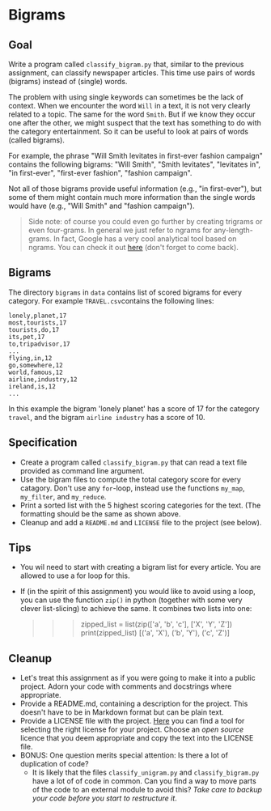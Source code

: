 # Bigrams

## Goal

Write a program called `classify_bigram.py` that, similar to the previous assignment, can classify newspaper articles. This time use pairs of words (bigrams) instead of (single) words.

The problem with using single keywords can sometimes be the lack of context. When we encounter the word `Will` in a text, it is not very clearly related to a topic. The same for the word `Smith`. But if we know they occur one after the other, we might suspect that the text has something to do with the category entertainment. So it can be useful to look at pairs of words (called bigrams).

For example, the phrase "Will Smith levitates in first-ever fashion campaign" contains the following bigrams: "Will Smith", "Smith levitates", "levitates in", "in first-ever", "first-ever fashion", "fashion campaign".

Not all of those bigrams provide useful information (e.g., "in first-ever"), but some of them might contain much more information than the single words would have (e.g., "Will Smith" and "fashion campaign").

> Side note: of course you could even go further by creating trigrams or even four-grams. In general we just refer to ngrams for any-length-grams. In fact, Google has a very cool analytical tool based on ngrams. You can check it out [here](https://books.google.com/ngrams/graph?content=natural+language+processing%2Cfunctional+programming&year_start=1960&year_end=2008&corpus=15&smoothing=3&share=&direct_url=t1%3B%2Cnatural%20language%20processing%3B%2Cc0%3B.t1%3B%2Cfunctional%20programming%3B%2Cc0) (don't forget to come back).

## Bigrams

The directory `bigrams` in `data` contains list of scored bigrams for every category. For example `TRAVEL.csv`contains the following lines:

    lonely,planet,17
    most,tourists,17
    tourists,do,17
    its,pet,17
    to,tripadvisor,17
    ...
    flying,in,12
    go,somewhere,12
    world,famous,12
    airline,industry,12
    ireland,is,12
    ...

In this example the bigram 'lonely planet' has a score of 17 for the category `travel`, and the bigram `airline industry` has a score of 10.

## Specification

* Create a program called `classify_bigram.py` that can read a text file provided as command line argument.
* Use the bigram files to compute the total category score for every catagory. Don't use any `for`-loop, instead use the functions `my_map`, `my_filter`, and `my_reduce`.
* Print a sorted list with the 5 highest scoring categories for the text. (The formatting should be the same as shown above.
* Cleanup and add a `README.md` and `LICENSE` file to the project (see below).

## Tips

* You wil need to start with creating a bigram list for every article. You are allowed to use a for loop for this.
* If (in the spirit of this assignment) you would like to avoid using  a loop, you can use the function `zip()` in python (together with some very clever list-slicing) to achieve the same. It combines two lists into one:


    >>> zipped_list = list(zip(['a', 'b', 'c'], ['X', 'Y', 'Z'])
    >>> print(zipped_list)
    [('a', 'X'), ('b', 'Y'), ('c', 'Z')]

## Cleanup

* Let's treat this assignment as if you were going to make it into a public project. Adorn your code with comments and docstrings where appropriate.
* Provide a README.md, containing a description for the project. This doesn't have to be in Markdown format but can be plain text.
* Provide a LICENSE file with the project. [Here](https://choosealicense.com/) you can find a tool for selecting the right license for your project. Choose an *open source* licence that you deem appropriate and copy the text into the LICENSE file.
* BONUS: One question merits special attention: Is there a lot of duplication of code? 
    * It is likely that the files `classify_unigram.py` and `classify_bigram.py` have a lot of of code in common. Can you find a way to move parts of the code to an external module to avoid this? *Take care to backup your code before you start to restructure it*.
